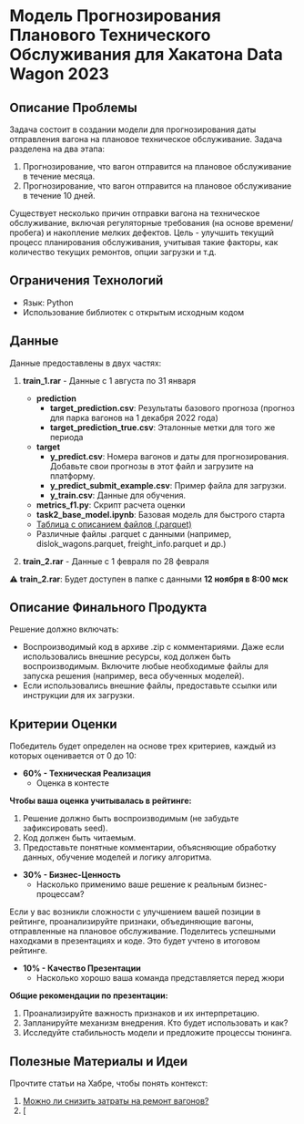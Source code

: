 # Модель Прогнозирования Планового Технического Обслуживания для Хакатона Data Wagon 2023

## Описание Проблемы

Задача состоит в создании модели для прогнозирования даты отправления вагона на плановое техническое обслуживание. Задача разделена на два этапа:

1. Прогнозирование, что вагон отправится на плановое обслуживание в течение месяца.
2. Прогнозирование, что вагон отправится на плановое обслуживание в течение 10 дней.

Существует несколько причин отправки вагона на техническое обслуживание, включая регуляторные требования (на основе времени/пробега) и накопление мелких дефектов. Цель - улучшить текущий процесс планирования обслуживания, учитывая такие факторы, как количество текущих ремонтов, опции загрузки и т.д.

## Ограничения Технологий

- Язык: Python
- Использование библиотек с открытым исходным кодом

## Данные

Данные предоставлены в двух частях:

1. **train_1.rar** - Данные с 1 августа по 31 января
    - **prediction**
        - **target_prediction.csv**: Результаты базового прогноза (прогноз для парка вагонов на 1 декабря 2022 года)
        - **target_prediction_true.csv**: Эталонные метки для того же периода
    - **target**
        - **y_predict.csv**: Номера вагонов и даты для прогнозирования. Добавьте свои прогнозы в этот файл и загрузите на платформу.
        - **y_predict_submit_example.csv**: Пример файла для загрузки.
        - **y_train.csv**: Данные для обучения.
    - **metrics_f1.py**: Скрипт расчета оценки
    - **task2_base_model.ipynb**: Базовая модель для быстрого старта
    - [Таблица с описанием файлов (.parquet)](https://docs.google.com/spreadsheets/d/1SL2LZFZMnTY5q7iPi9GSG8Da2sWqPNR8/edit?usp=sharing&ouid=104910638716404157107&rtpof=true&sd=true)
    - Различные файлы .parquet с данными (например, dislok_wagons.parquet, freight_info.parquet и др.)

2. **train_2.rar** - Данные с 1 февраля по 28 февраля

⚠️ **train_2.rar**: Будет доступен в папке с данными **12 ноября в 8:00 мск**

## Описание Финального Продукта

Решение должно включать:

- Воспроизводимый код в архиве .zip с комментариями. Даже если использовались внешние ресурсы, код должен быть воспроизводимым. Включите любые необходимые файлы для запуска решения (например, веса обученных моделей).
- Если использовались внешние файлы, предоставьте ссылки или инструкции для их загрузки.

## Критерии Оценки

Победитель будет определен на основе трех критериев, каждый из которых оценивается от 0 до 10:

- **60% - Техническая Реализация**
  - Оценка в контесте

**Чтобы ваша оценка учитывалась в рейтинге:**
1. Решение должно быть воспроизводимым (не забудьте зафиксировать seed).
2. Код должен быть читаемым.
3. Предоставьте понятные комментарии, объясняющие обработку данных, обучение моделей и логику алгоритма.

- **30% - Бизнес-Ценность**
  - Насколько применимо ваше решение к реальным бизнес-процессам?

Если у вас возникли сложности с улучшением вашей позиции в рейтинге, проанализируйте признаки, объединяющие вагоны, отправленные на плановое обслуживание. Поделитесь успешными находками в презентациях и коде. Это будет учтено в итоговом рейтинге.

- **10% - Качество Презентации**
  - Насколько хорошо ваша команда представляется перед жюри

**Общие рекомендации по презентации:**
1. Проанализируйте важность признаков и их интерпретацию.
2. Запланируйте механизм внедрения. Кто будет использовать и как?
3. Исследуйте стабильность модели и предложите процессы тюнинга.

## Полезные Материалы и Идеи

Прочтите статьи на Хабре, чтобы понять контекст:
1. [Можно ли снизить затраты на ремонт вагонов?](https://habr.com/ru/companies/pgk/articles/695834/)
2. [
